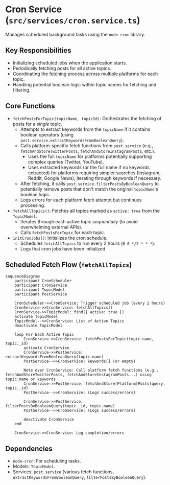 # Cron Service (`src/services/cron.service.ts`)

Manages scheduled background tasks using the `node-cron` library.

## Key Responsibilities

-   Initializing scheduled jobs when the application starts.
-   Periodically fetching posts for all active topics.
-   Coordinating the fetching process across multiple platforms for each topic.
-   Handling potential boolean logic within topic names for fetching and filtering.

## Core Functions

-   `fetchPostsForTopic(topicName, topicId)`: Orchestrates the fetching of posts for a *single* topic.
    -   Attempts to extract keywords from the `topicName` if it contains boolean operators (using `post.service.extractKeywordsFromBooleanQuery`).
    -   Calls platform-specific fetch functions from `post.service` (e.g., `fetchAndStoreTwitterPosts`, `fetchAndStoreInstagramPosts`, etc.).
        -   Uses the full `topicName` for platforms potentially supporting complex queries (Twitter, YouTube).
        -   Uses extracted keywords (or the full name if no keywords extracted) for platforms requiring simpler searches (Instagram, Reddit, Google News), iterating through keywords if necessary.
    -   After fetching, it calls `post.service.filterPostsByBooleanQuery` to potentially remove posts that don't match the original `topicName`'s boolean logic.
    -   Logs errors for each platform fetch attempt but continues processing.
-   `fetchAllTopics()`: Fetches all topics marked as `active: true` from the `TopicModel`.
    -   Iterates through each active topic *sequentially* (to avoid overwhelming external APIs).
    -   Calls `fetchPostsForTopic` for each topic.
-   `initCronJobs()`: Initializes the cron schedule.
    -   Schedules `fetchAllTopics` to run every 2 hours (`0 0 */2 * * *`).
    -   Logs that cron jobs have been initialized.

## Scheduled Fetch Flow (`fetchAllTopics`)

```mermaid
sequenceDiagram
    participant CronScheduler
    participant CronService
    participant TopicModel
    participant PostService

    CronScheduler->>CronService: Trigger scheduled job (every 2 hours)
    CronService->>CronService: fetchAllTopics()
    CronService->>TopicModel: find({ active: true })
    activate TopicModel
    TopicModel-->>CronService: List of Active Topics
    deactivate TopicModel

    loop For Each Active Topic
        CronService->>CronService: fetchPostsForTopic(topic.name, topic._id)
        activate CronService
        CronService->>PostService: extractKeywordsFromBooleanQuery(topic.name)
        PostService-->>CronService: keywords[] (or empty)

        Note over CronService: Call platform fetch functions (e.g., fetchAndStoreTwitterPosts, fetchAndStoreInstagramPosts...) using topic.name or keywords
        CronService->>PostService: fetchAndStore[Platform]Posts(query, topic._id)
        PostService-->>CronService: (Logs success/errors)
        
        CronService->>PostService: filterPostsByBooleanQuery(topic._id, topic.name)
        PostService-->>CronService: (Logs success/errors)
        
        deactivate CronService
    end

    CronService->>CronService: Log completion/errors

```

## Dependencies

-   `node-cron`: For scheduling tasks.
-   Models: `TopicModel`.
-   Services: `post.service` (various fetch functions, `extractKeywordsFromBooleanQuery`, `filterPostsByBooleanQuery`). 